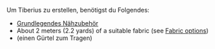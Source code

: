 Um Tiberius zu erstellen, benötigst du Folgendes:

-   [Grundlegendes Nähzubehör](/docs/sewing/basic-sewing-supplies)
-   About 2 meters (2.2 yards) of a suitable fabric (see [Fabric options](/docs/patterns/tiberius/fabric))
-   (einen Gürtel zum Tragen)
